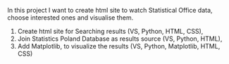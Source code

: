 In this project I want to create html site to watch Statistical Office data, choose interested ones and visualise them. 
1. Create html site for Searching results (VS, Python, HTML, CSS),
2. Join Statistics Poland Database as results source (VS, Python, HTML),
3. Add Matplotlib, to visualize the results (VS, Python, Matplotlib, HTML, CSS)

